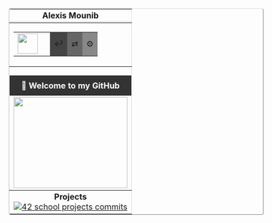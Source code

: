 
<table align="center" border="1" cellpadding="5" cellspacing="0" style="border-collapse: collapse; border-color: #ddd; border-radius: 4px; width:100%;">
  <!-- Header -->
  <tr>
    <td colspan="3" align="center"><b>Alexis Mounib</b></td>
  </tr>

  <!-- Navbar -->
  <tr>
    <td colspan="3" align="center">
      <table align="center" border="0" cellpadding="3" cellspacing="0">
        <tr>
          <td align="left">
            <img src="https://raw.githubusercontent.com/zoyern/badges/main/icon.gif" height="40">
          </td>
          <td align="right">
                <td bgcolor="#444" align="center">↩</td>
                <td bgcolor="#666" align="center">⇄</td>
                <td bgcolor="#888" align="center">⚙</td>
          </td>
        </tr>
      </table>
    </td>
  </tr>

  <!-- Separator -->
  <tr>
    <td colspan="3">
      <img src="https://raw.githubusercontent.com/zoyern/badges/main/sep.gif" width="100%" height="10">
    </td>
  </tr>

  <!-- Welcome message -->
  <tr>
    <td colspan="3" align="center" bgcolor="#333" style="color: #fff; font-weight: bold; padding: 10px; border: 1px solid #fff;">
      👋 Welcome to my GitHub
    </td>
  </tr>

  <!-- Banner GIF -->
  <tr>
    <td colspan="3">
      <img src="https://raw.githubusercontent.com/zoyern/badges/main/banner.gif" width="100%" height="180">
    </td>
  </tr>

  <!-- Projects -->
  <tr>
    <td colspan="3" align="center">
      <b>Projects</b><br>
      <a href="https://github.com/zoyern/42_school_projects" target="_blank">
        <img src="https://raw.githubusercontent.com/zoyern/badges/main/42_school_projects_commits.svg?v=3" alt="42 school projects commits">
      </a>
    </td>
  </tr>
</table>
